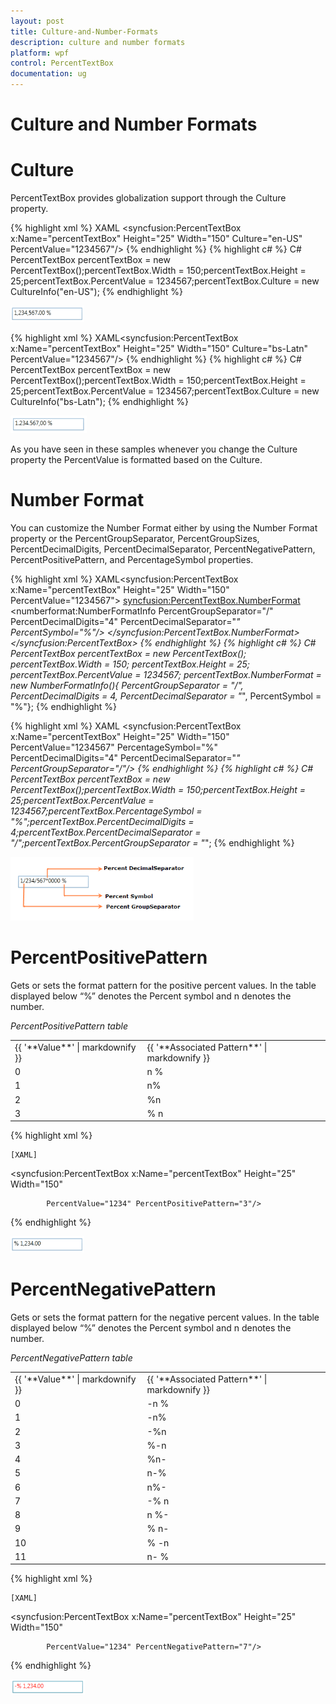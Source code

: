 ```yaml
---
layout: post
title: Culture-and-Number-Formats
description: culture and number formats
platform: wpf
control: PercentTextBox 
documentation: ug
---
```


# Culture and Number Formats

# Culture

PercentTextBox provides globalization support through the Culture property. 

{% highlight xml %}
XAML
<syncfusion:PercentTextBox x:Name="percentTextBox" Height="25" Width="150" Culture="en-US" PercentValue="1234567"/>
 {% endhighlight %}
{% highlight c# %}
C# PercentTextBox percentTextBox = new PercentTextBox();percentTextBox.Width = 150;percentTextBox.Height = 25;percentTextBox.PercentValue = 1234567;percentTextBox.Culture = new CultureInfo("en-US");</td></tr>
 {% endhighlight %}


![](Culture-and-Number-Formats_images/Culture-and-Number-Formats_img1.png)


{% highlight xml %}
XAML<syncfusion:PercentTextBox x:Name="percentTextBox" Height="25" Width="150"                          Culture="bs-Latn" PercentValue="1234567"/></td></tr>
 {% endhighlight %}
{% highlight c# %}
C# PercentTextBox percentTextBox = new PercentTextBox();percentTextBox.Width = 150;percentTextBox.Height = 25;percentTextBox.PercentValue = 1234567;percentTextBox.Culture = new CultureInfo("bs-Latn");</td></tr>
 {% endhighlight %}


![](Culture-and-Number-Formats_images/Culture-and-Number-Formats_img2.png)


As you have seen in these samples whenever you change the Culture property the PercentValue is formatted based on the Culture.

# Number Format

You can customize the Number Format either by using the Number Format property or the PercentGroupSeparator, PercentGroupSizes, PercentDecimalDigits, PercentDecimalSeparator, PercentNegativePattern, PercentPositivePattern, and PercentageSymbol properties.

{% highlight xml %}
XAML<syncfusion:PercentTextBox x:Name="percentTextBox" Height="25" Width="150" PercentValue="1234567">
    <syncfusion:PercentTextBox.NumberFormat> 
	<numberformat:NumberFormatInfo PercentGroupSeparator="/" PercentDecimalDigits="4" PercentDecimalSeparator="*"  PercentSymbol="%"/>
    </syncfusion:PercentTextBox.NumberFormat>
</syncfusion:PercentTextBox></td></tr>
 {% endhighlight %}
 {% highlight c# %}
C# 
PercentTextBox percentTextBox = new PercentTextBox();
percentTextBox.Width = 150;
percentTextBox.Height = 25;
percentTextBox.PercentValue = 1234567;
percentTextBox.NumberFormat = new NumberFormatInfo(){
    PercentGroupSeparator = "/", 
	PercentDecimalDigits = 4, 
	PercentDecimalSeparator = "*",
    PercentSymbol = "%"};
 {% endhighlight %}


{% highlight xml %}
XAML
<syncfusion:PercentTextBox x:Name="percentTextBox" Height="25" Width="150"  PercentValue="1234567"  PercentageSymbol="%" PercentDecimalDigits="4"                           PercentDecimalSeparator="*" PercentGroupSeparator="/"/></td></tr>
 {% endhighlight %}
 {% highlight c# %}
C# PercentTextBox percentTextBox = new PercentTextBox();percentTextBox.Width = 150;percentTextBox.Height = 25;percentTextBox.PercentValue = 1234567;percentTextBox.PercentageSymbol = "%";percentTextBox.PercentDecimalDigits = 4;percentTextBox.PercentDecimalSeparator = "/";percentTextBox.PercentGroupSeparator = "*";</td></tr>
 {% endhighlight %}


![](Culture-and-Number-Formats_images/Culture-and-Number-Formats_img3.png)


# PercentPositivePattern

Gets or sets the format pattern for the positive percent values. In the table displayed below “%” denotes the Percent symbol and n denotes the number.

_PercentPositivePattern table_

<table>
<tr>
<td>
{{ '**Value**' | markdownify }}</td><td>
{{ '**Associated Pattern**' | markdownify }}</td></tr>
<tr>
<td>
0</td><td>
n %</td></tr>
<tr>
<td>
1</td><td>
n%</td></tr>
<tr>
<td>
2</td><td>
%n</td></tr>
<tr>
<td>
3</td><td>
% n</td></tr>
</table>

 {% highlight xml %}

    [XAML]

    
<syncfusion:PercentTextBox x:Name="percentTextBox" Height="25" Width="150" 

            PercentValue="1234" PercentPositivePattern="3"/>

 {% endhighlight %}






![](Culture-and-Number-Formats_images/Culture-and-Number-Formats_img4.png)


# PercentNegativePattern

Gets or sets the format pattern for the negative percent values. In the table displayed below “%” denotes the Percent symbol and n denotes the number.

_PercentNegativePattern table_

<table>
<tr>
<td>
{{ '**Value**' | markdownify }}</td><td>
{{ '**Associated Pattern**' | markdownify }}</td></tr>
<tr>
<td>
0</td><td>
-n %</td></tr>
<tr>
<td>
1</td><td>
-n%</td></tr>
<tr>
<td>
2</td><td>
-%n</td></tr>
<tr>
<td>
3</td><td>
%-n</td></tr>
<tr>
<td>
4</td><td>
%n-</td></tr>
<tr>
<td>
5</td><td>
n-%</td></tr>
<tr>
<td>
6</td><td>
n%-</td></tr>
<tr>
<td>
7</td><td>
-% n</td></tr>
<tr>
<td>
8</td><td>
n %-</td></tr>
<tr>
<td>
9</td><td>
% n-</td></tr>
<tr>
<td>
10</td><td>
% -n</td></tr>
<tr>
<td>
11</td><td>
n- %</td></tr>
</table>

 {% highlight xml %}

    [XAML]

    
<syncfusion:PercentTextBox x:Name="percentTextBox" Height="25" Width="150" 

            PercentValue="1234" PercentNegativePattern="7"/>

 {% endhighlight %}






![](Culture-and-Number-Formats_images/Culture-and-Number-Formats_img5.png)


